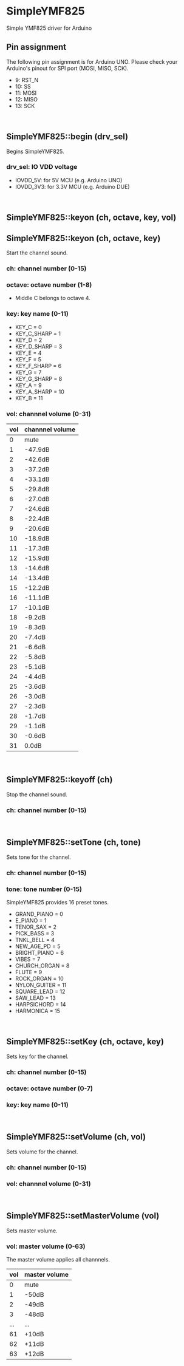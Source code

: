 # SimpleYMF825
Simple YMF825 driver for Arduino  

## Pin assignment
The following pin assignment is for Arduino UNO. Please check your Arduino's pinout for SPI port (MOSI, MISO, SCK).
- 9: RST_N
- 10: SS
- 11: MOSI
- 12: MISO
- 13: SCK
<br>

## SimpleYMF825::begin (drv_sel)
Begins SimpleYMF825.
### drv_sel: IO VDD voltage
- IOVDD_5V: for 5V MCU (e.g. Arduino UNO)
- IOVDD_3V3: for 3.3V MCU (e.g. Arduino DUE)
<br>

## SimpleYMF825::keyon (ch, octave, key, vol)
## SimpleYMF825::keyon (ch, octave, key)
Start the channel sound.
### ch: channel number (0-15)
### octave: octave number (1-8)
- Middle C belongs to octave 4.

### key: key name (0-11)
- KEY_C = 0
- KEY_C_SHARP = 1
- KEY_D = 2
- KEY_D_SHARP = 3
- KEY_E = 4
- KEY_F = 5
- KEY_F_SHARP = 6
- KEY_G = 7
- KEY_G_SHARP = 8
- KEY_A = 9
- KEY_A_SHARP = 10
- KEY_B = 11
### vol: channnel volume (0-31)

|vol|channnel volume|
|---|---|
|0|mute|
|1|-47.9dB|
|2|-42.6dB|
|3|-37.2dB|
|4|-33.1dB|
|5|-29.8dB|
|6|-27.0dB|
|7|-24.6dB|
|8|-22.4dB|
|9|-20.6dB|
|10|-18.9dB|
|11|-17.3dB|
|12|-15.9dB|
|13|-14.6dB|
|14|-13.4dB|
|15|-12.2dB|
|16|-11.1dB|
|17|-10.1dB|
|18|-9.2dB|
|19|-8.3dB|
|20|-7.4dB|
|21|-6.6dB|
|22|-5.8dB|
|23|-5.1dB|
|24|-4.4dB|
|25|-3.6dB|
|26|-3.0dB|
|27|-2.3dB|
|28|-1.7dB|
|29|-1.1dB|
|30|-0.6dB|
|31|0.0dB|
<br>

## SimpleYMF825::keyoff (ch)
Stop the channel sound.
### ch: channel number (0-15)
<br>

## SimpleYMF825::setTone (ch, tone)
Sets tone for the channel.
### ch: channel number (0-15)
### tone: tone number (0-15)
SimpleYMF825 provides 16 preset tones.
- GRAND_PIANO = 0
- E_PIANO = 1
- TENOR_SAX = 2
- PICK_BASS = 3
- TNKL_BELL = 4
- NEW_AGE_PD = 5
- BRIGHT_PIANO = 6
- VIBES = 7
- CHURCH_ORGAN = 8
- FLUTE = 9
- ROCK_ORGAN = 10
- NYLON_GUITER = 11
- SQUARE_LEAD = 12
- SAW_LEAD = 13
- HARPSICHORD = 14
- HARMONICA = 15
<br>

## SimpleYMF825::setKey (ch, octave, key)
Sets key for the channel.
### ch: channel number (0-15)
### octave: octave number (0-7)
### key: key name (0-11)
<br>

## SimpleYMF825::setVolume (ch, vol)
Sets volume for the channel.
### ch: channel number (0-15)
### vol: channnel volume (0-31)
<br>

## SimpleYMF825::setMasterVolume (vol)
Sets master volume. 
### vol: master volume (0-63)
The master volume applies all channnels.

|vol|master volume|
|---|---|
|0|mute|
|1|-50dB|
|2|-49dB|
|3|-48dB|
|...|...|
|61|+10dB|
|62|+11dB|
|63|+12dB|
